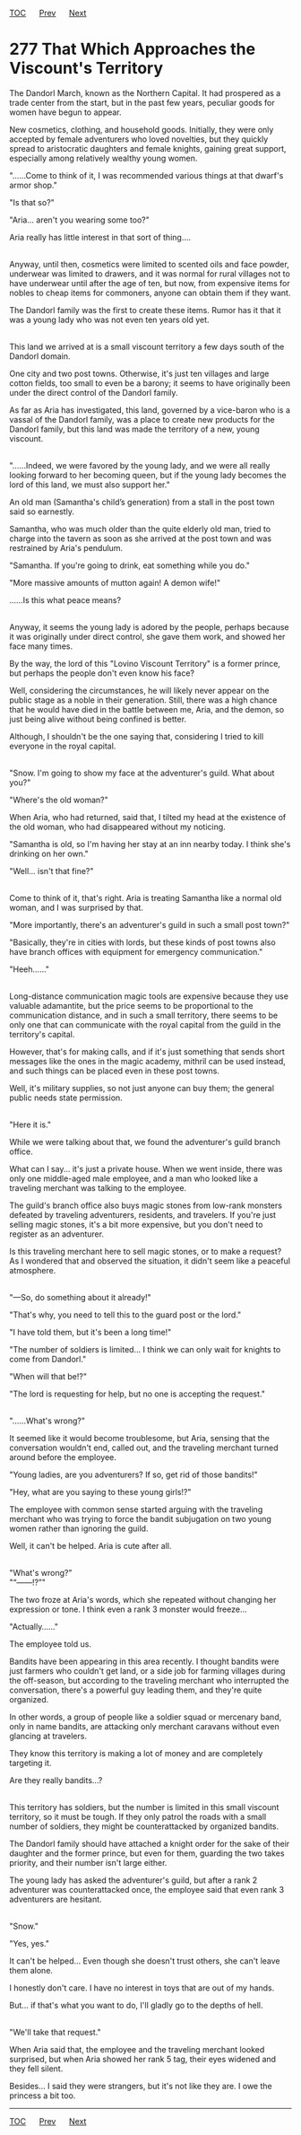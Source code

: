 [TOC](../readme.md)&nbsp;&nbsp;&nbsp;&nbsp;&nbsp;&nbsp;[Prev](section_0016.md)&nbsp;&nbsp;&nbsp;&nbsp;&nbsp;&nbsp;[Next](section_0018.md)



# 277 That Which Approaches the Viscount's Territory

The Dandorl March, known as the Northern Capital. It had prospered as a
trade center from the start, but in the past few years, peculiar goods
for women have begun to appear.

New cosmetics, clothing, and household goods. Initially, they were only
accepted by female adventurers who loved novelties, but they quickly
spread to aristocratic daughters and female knights, gaining great
support, especially among relatively wealthy young women.

"……Come to think of it, I was recommended various things at that dwarf's
armor shop."

"Is that so?"

"Aria... aren't you wearing some too?"

Aria really has little interest in that sort of thing....

<br />
Anyway, until then, cosmetics were limited to scented oils and face
powder, underwear was limited to drawers, and it was normal for rural
villages not to have underwear until after the age of ten, but now, from
expensive items for nobles to cheap items for commoners, anyone can
obtain them if they want.

The Dandorl family was the first to create these items. Rumor has it
that it was a young lady who was not even ten years old yet.

<br />
This land we arrived at is a small viscount territory a few days south
of the Dandorl domain.

One city and two post towns. Otherwise, it's just ten villages and large
cotton fields, too small to even be a barony; it seems to have
originally been under the direct control of the Dandorl family.

As far as Aria has investigated, this land, governed by a vice-baron who
is a vassal of the Dandorl family, was a place to create new products
for the Dandorl family, but this land was made the territory of a new,
young viscount.

<br />
"……Indeed, we were favored by the young lady, and we were all really
looking forward to her becoming queen, but if the young lady becomes the
lord of this land, we must also support her."

An old man (Samantha's child’s generation) from a stall in the post town
said so earnestly.

Samantha, who was much older than the quite elderly old man, tried to
charge into the tavern as soon as she arrived at the post town and was
restrained by Aria's pendulum.

"Samantha. If you're going to drink, eat something while you do."

"More massive amounts of mutton again! A demon wife!"

……Is this what peace means?

<br />
Anyway, it seems the young lady is adored by the people, perhaps because
it was originally under direct control, she gave them work, and showed
her face many times.

By the way, the lord of this "Lovino Viscount Territory" is a former
prince, but perhaps the people don't even know his face?

Well, considering the circumstances, he will likely never appear on the
public stage as a noble in their generation. Still, there was a high
chance that he would have died in the battle between me, Aria, and the
demon, so just being alive without being confined is better.

Although, I shouldn't be the one saying that, considering I tried to
kill everyone in the royal capital.

<br />
"Snow. I'm going to show my face at the adventurer's guild. What about
you?"

"Where's the old woman?"

When Aria, who had returned, said that, I tilted my head at the
existence of the old woman, who had disappeared without my noticing.

"Samantha is old, so I'm having her stay at an inn nearby today. I think
she's drinking on her own."

"Well... isn't that fine?"

<br />
Come to think of it, that's right. Aria is treating Samantha like a
normal old woman, and I was surprised by that.

"More importantly, there's an adventurer's guild in such a small post
town?"

"Basically, they're in cities with lords, but these kinds of post towns
also have branch offices with equipment for emergency communication."

"Heeh……"

<br />
Long-distance communication magic tools are expensive because they use
valuable adamantite, but the price seems to be proportional to the
communication distance, and in such a small territory, there seems to be
only one that can communicate with the royal capital from the guild in
the territory's capital.

However, that's for making calls, and if it's just something that sends
short messages like the ones in the magic academy, mithril can be used
instead, and such things can be placed even in these post towns.

Well, it's military supplies, so not just anyone can buy them; the
general public needs state permission.

<br />
"Here it is."

While we were talking about that, we found the adventurer's guild branch
office.

What can I say... it's just a private house. When we went inside, there
was only one middle-aged male employee, and a man who looked like a
traveling merchant was talking to the employee.

The guild's branch office also buys magic stones from low-rank monsters
defeated by traveling adventurers, residents, and travelers. If you're
just selling magic stones, it's a bit more expensive, but you don't need
to register as an adventurer.

Is this traveling merchant here to sell magic stones, or to make a
request? As I wondered that and observed the situation, it didn't seem
like a peaceful atmosphere.

<br />
"—So, do something about it already!"

"That's why, you need to tell this to the guard post or the lord."

"I have told them, but it's been a long time!"

"The number of soldiers is limited... I think we can only wait for
knights to come from Dandorl."

"When will that be!?"

"The lord is requesting for help, but no one is accepting the request."

<br />
"……What's wrong?"

It seemed like it would become troublesome, but Aria, sensing that the
conversation wouldn't end, called out, and the traveling merchant turned
around before the employee.

"Young ladies, are you adventurers? If so, get rid of those bandits!"

"Hey, what are you saying to these young girls!?"

The employee with common sense started arguing with the traveling
merchant who was trying to force the bandit subjugation on two young
women rather than ignoring the guild.

Well, it can't be helped. Aria is cute after all.

<br />
"What's wrong?”

<br />
"“――!?”"

The two froze at Aria's words, which she repeated without changing her
expression or tone. I think even a rank 3 monster would freeze...

"Actually……"

The employee told us.

Bandits have been appearing in this area recently. I thought bandits
were just farmers who couldn't get land, or a side job for farming
villages during the off-season, but according to the traveling merchant
who interrupted the conversation, there's a powerful guy leading them,
and they're quite organized.

In other words, a group of people like a soldier squad or mercenary
band, only in name bandits, are attacking only merchant caravans without
even glancing at travelers.

They know this territory is making a lot of money and are completely
targeting it.

Are they really bandits...?

<br />
This territory has soldiers, but the number is limited in this small
viscount territory, so it must be tough. If they only patrol the roads
with a small number of soldiers, they might be counterattacked by
organized bandits.

The Dandorl family should have attached a knight order for the sake of
their daughter and the former prince, but even for them, guarding the
two takes priority, and their number isn't large either.

The young lady has asked the adventurer's guild, but after a rank 2
adventurer was counterattacked once, the employee said that even rank 3
adventurers are hesitant.

<br />
"Snow."

"Yes, yes."

It can't be helped... Even though she doesn't trust others, she can't
leave them alone.

I honestly don't care. I have no interest in toys that are out of my
hands.

But... if that's what you want to do, I'll gladly go to the depths of
hell.

<br />
"We'll take that request."

When Aria said that, the employee and the traveling merchant looked
surprised, but when Aria showed her rank 5 tag, their eyes widened and
they fell silent.

Besides... I said they were strangers, but it's not like they are. I owe
the princess a bit too.



---
[TOC](../readme.md)&nbsp;&nbsp;&nbsp;&nbsp;&nbsp;&nbsp;[Prev](section_0016.md)&nbsp;&nbsp;&nbsp;&nbsp;&nbsp;&nbsp;[Next](section_0018.md)

